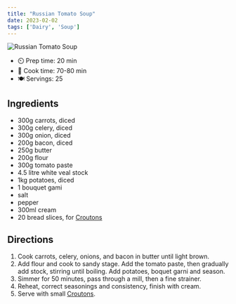 ```yaml
---
title: "Russian Tomato Soup"
date: 2023-02-02
tags: ['Dairy', 'Soup']
---
```

![Russian Tomato Soup](/recipes/pix/russian-tomato-soup.png)

- ⏲️ Prep time: 20 min
- 🍳 Cook time: 70-80 min
- 🍽️ Servings: 25

## Ingredients

- 300g carrots, diced
- 300g celery, diced
- 300g onion, diced
- 200g bacon, diced
- 250g butter
- 200g flour
- 300g tomato paste
- 4.5 litre white veal stock
- 1kg potatoes, diced
- 1 bouquet gami
- salt
- pepper
- 300ml cream
- 20 bread slices, for [Croutons](/recipes/croutons)

## Directions

1. Cook carrots, celery, onions, and bacon in butter until light brown.
2. Add flour and cook to sandy stage. Add the tomato paste, then gradually add stock, stirring until boiling. Add potatoes, boquet garni and season.
3. Simmer for 50 minutes, pass through a mill, then a fine strainer.
4. Reheat, correct seasonings and consistency, finish with cream.
5. Serve with small [Croutons](/recipes/croutons).
